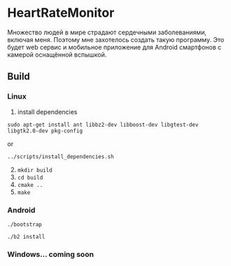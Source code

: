 # HeartRateMonitor
Множество людей в мире страдают сердечными заболеваниями, включая меня. 
Поэтому мне захотелось создать такую программу. Это будет web сервис и мобильное
приложение для Android смартфонов с камерой оснащённой вспышкой.

## Build
### Linux
1. install dependencies
```
sudo apt-get install ant libbz2-dev libboost-dev libgtest-dev libgtk2.0-dev pkg-config
```
or
```
../scripts/install_dependencies.sh
```

2. ```mkdir build```
3. ```cd build```
4. ```cmake ..```
5. ```make```

### Android
```
./bootstrap

./b2 install
```
### Windows... coming soon
